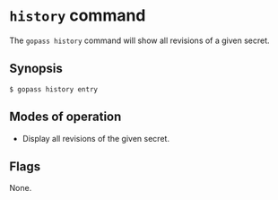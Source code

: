 # `history` command

The `gopass history` command will show all revisions of a given secret.

## Synopsis

```
$ gopass history entry
```

## Modes of operation

* Display all revisions of the given secret.

## Flags

None.
